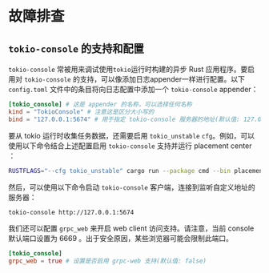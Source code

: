 # 故障排查

## `tokio-console` 的支持和配置

`tokio-console` 常被用来调试使用`tokio`运行时构建的异步 Rust 应用程序。要启用对 `tokio-console` 的支持，可以像添加日志appender一样进行配置。以下 `config.toml` 文件中的条目将向日志配置中添加一个 `tokio-console` appender：

```toml
[tokio_console] # 这是 appender 的名称，可以选择任何名称
kind = "TokioConsole" # 注意这是区分大小写的
bind = "127.0.0.1:5674" # 用于指定 tokio-console 服务器的地址(默认值: 127.0.0.1:6669)
```

要从 tokio 运行时收集任务数据，还需要启用 `tokio_unstable` `cfg`。例如，可以使用以下命令结合上述配置启用 `tokio-console` 支持并运行 placement center ：

```bash
RUSTFLAGS="--cfg tokio_unstable" cargo run --package cmd --bin placement-center
```

然后，可以使用以下命令启动 `tokio-console` 客户端，连接到监听自定义地址的服务器：

```bash
tokio-console http://127.0.0.1:5674
```

我们还可以配置 `grpc_web` 来开启 web client 访问支持。请注意，当前 console 默认端口设置为 6669 。出于安全原因，某些浏览器可能会限制此端口。

```toml
[tokio_console]
grpc_web = true # 设置是否启用 grpc-web 支持(默认值: false)
```